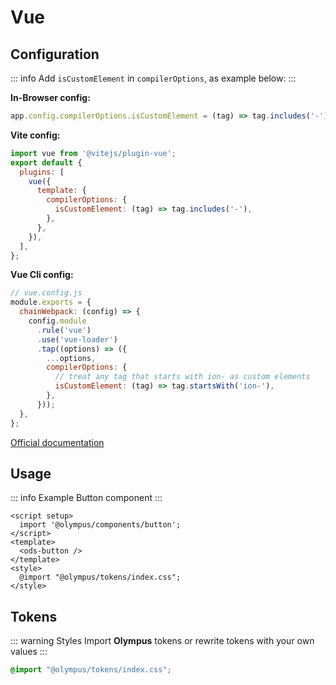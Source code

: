 # Vue

## Configuration

::: info
Add `isCustomElement` in `compilerOptions`, as example below:
:::

**In-Browser config:**

```js
app.config.compilerOptions.isCustomElement = (tag) => tag.includes('-');
```

**Vite config:**

```js
import vue from '@vitejs/plugin-vue';
export default {
  plugins: [
    vue({
      template: {
        compilerOptions: {
          isCustomElement: (tag) => tag.includes('-'),
        },
      },
    }),
  ],
};
```

**Vue Cli config:**

```js
// vue.config.js
module.exports = {
  chainWebpack: (config) => {
    config.module
      .rule('vue')
      .use('vue-loader')
      .tap((options) => ({
        ...options,
        compilerOptions: {
          // treat any tag that starts with ion- as custom elements
          isCustomElement: (tag) => tag.startsWith('ion-'),
        },
      }));
  },
};
```

[Official documentation](https://vuejs.org/guide/extras/web-components.html)

## Usage

::: info Example
Button component
:::


```vue
<script setup>
  import '@olympus/components/button';
</script>
<template>
  <ods-button />
</template>
<style>
  @import "@olympus/tokens/index.css";
</style>
```

## Tokens

::: warning Styles
Import **Olympus** tokens or rewrite tokens with your own values
:::

```css
@import "@olympus/tokens/index.css";
```

